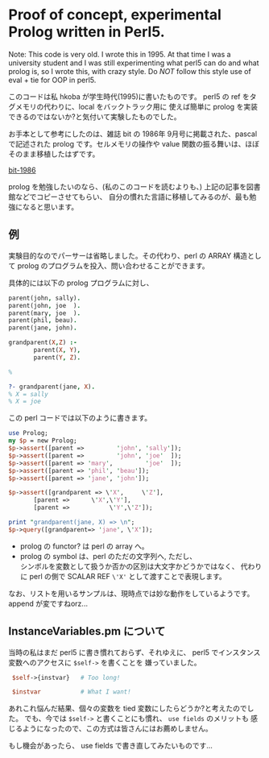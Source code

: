 Proof of concept, experimental Prolog written in Perl5.
====================

Note: This code is very old. I wrote this in 1995. At that time
I was a university student and I was still experimenting what perl5 can do
and what prolog is, so I wrote this, with crazy style.
Do *NOT* follow this style use of eval + tie for OOP in perl5.

このコードは私 hkoba が学生時代(1995)に書いたものです。
perl5 の ref をタグメモリの代わりに、local をバックトラック用に
使えば簡単に prolog を実装できるのではないか?と気付いて実験したものでした。

お手本として参考にしたのは、雑誌 bit の 1986年 9月号に掲載された、pascal で記述された
prolog です。セルメモリの操作や value 関数の振る舞いは、ほぼそのまま移植したはずです。

[bit-1986](http://memo.ptie.org/bit/1986)

prolog を勉強したいのなら、(私のこのコードを読むよりも、)
上記の記事を図書館などでコピーさせてもらい、
自分の慣れた言語に移植してみるのが、最も勉強になると思います。

例
--------------------

実験目的なのでパーサーは省略しました。その代わり、perl の ARRAY 構造として
prolog のプログラムを投入、問い合わせることができます。

具体的には以下の prolog プログラムに対し、

```prolog
parent(john, sally).
parent(john, joe  ).
parent(mary, joe  ).
parent(phil, beau).
parent(jane, john).

grandparent(X,Z) :-
	   parent(X, Y),
	   parent(Y, Z).

%

?- grandparent(jane, X). 
% X = sally
% X = joe
```

この perl コードでは以下のように書きます。


```perl
use Prolog;
my $p = new Prolog;
$p->assert([parent =>         'john', 'sally']);
$p->assert([parent =>         'john', 'joe'  ]);
$p->assert([parent => 'mary',         'joe'  ]);
$p->assert([parent => 'phil', 'beau']);
$p->assert([parent => 'jane', 'john']);

$p->assert([grandparent => \'X',     \'Z'],
	   [parent =>      \'X',\'Y'],
	   [parent =>           \'Y',\'Z']);

print "grandparent(jane, X) => \n";
$p->query([grandparent=> 'jane', \'X']);
```


* prolog の functor? は perl の array へ。
* prolog の symbol は、perl のただの文字列へ, ただし、  
シンボルを変数として扱うか否かの区別は大文字かどうかではなく、
代わりに perl の側で SCALAR REF `\'X'` として渡すことで表現します。


なお、リストを用いるサンプルは、現時点では妙な動作をしているようです。
append が変ですねorz...

InstanceVariables.pm について
--------------------

当時の私はまだ perl5 に書き慣れておらず、それゆえに、
perl5 でインスタンス変数へのアクセスに `$self->` を書くことを
嫌っていました。

```perl
 $self->{instvar}   # Too long!

 $instvar           # What I want!
```

あれこれ悩んだ結果、個々の変数を tied 変数にしたらどうか?と考えたのでした。
でも、今では `$self->` と書くことにも慣れ、 `use fields` のメリットも
感じるようになったので、この方式は皆さんにはお薦めしません。

もし機会があったら、 use fields で書き直してみたいものです...
